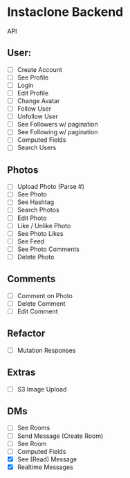 # Instaclone Backend

API

## User:

- [ ] Create Account
- [ ] See Profile
- [ ] Login
- [ ] Edit Profile
- [ ] Change Avatar
- [ ] Follow User
- [ ] Unfollow User
- [ ] See Followers w/ pagination
- [ ] See Following w/ pagination
- [ ] Computed Fields
- [ ] Search Users

## Photos

- [ ] Upload Photo (Parse #)
- [ ] See Photo
- [ ] See Hashtag
- [ ] Search Photos
- [ ] Edit Photo
- [ ] Like / Unlike Photo
- [ ] See Photo Likes
- [ ] See Feed
- [ ] See Photo Comments
- [ ] Delete Photo

## Comments

- [ ] Comment on Photo
- [ ] Delete Comment
- [ ] Edit Comment

## Refactor

- [ ] Mutation Responses

## Extras

- [ ] S3 Image Upload

## DMs

- [ ] See Rooms
- [ ] Send Message (Create Room)
- [ ] See Room
- [ ] Computed Fields
- [x] See (Read) Message
- [x] Realtime Messages
